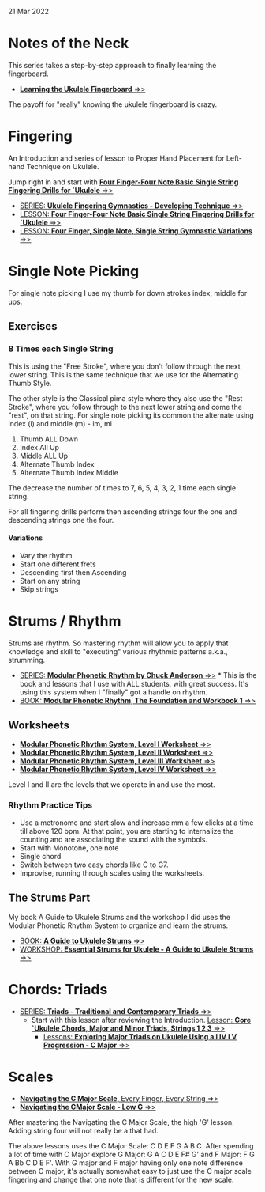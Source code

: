 21 Mar 2022

# Notes of the Neck

This series takes a step-by-step approach to finally learning the fingerboard.

- [**Learning the Ukulele Fingerboard** =>>](https://learningukulele.com/series/code/UL07)

The payoff for "really" knowing the ukulele fingerboard is crazy.

# Fingering

An Introduction and series of lesson to Proper Hand Placement for Left-hand Technique on Ukulele.

Jump right in and start with [**Four Finger-Four Note Basic Single String Fingering Drills for `Ukulele** =>>](https://learningukulele.com/lessons/code/UL08-basic-4)

- [SERIES: **Ukulele Fingering Gymnastics - Developing Technique** =>>](https://learningukulele.com/series/code/UL08)
- [LESSON: **Four Finger-Four Note Basic Single String Fingering Drills for `Ukulele** =>>](https://learningukulele.com/lessons/code/UL08-basic-4)
- [LESSON: **Four Finger, Single Note, Single String Gymnastic Variations** =>>](https://learningukulele.com/lessons/code/UL08-basic-4v)

# Single Note Picking

For single note picking I use my thumb for down strokes index, middle for ups.

## Exercises

### 8 Times each Single String

This is using the "Free Stroke", where you don't follow through the next lower string. This is the same technique that we use for the Alternating Thumb Style.

The other style is the Classical pima style where they also use the "Rest Stroke", where you follow through to the next lower string and come the "rest", on that string. For single note picking its common the alternate using index (i) and middle (m) - im, mi

1. Thumb ALL Down
2. Index All Up
3. Middle ALL Up
4. Alternate Thumb Index
5. Alternate Thumb Index Middle

The decrease the number of times to 7, 6, 5, 4, 3, 2, 1 time each single string.

For all fingering drills perform then ascending strings four the one and descending strings one the four. 

#### Variations

- Vary the rhythm
- Start one different frets
- Descending first then Ascending
- Start on any string
- Skip strings

# Strums / Rhythm

Strums are rhythm. So mastering rhythm will allow you to apply that knowledge and skill to "executing" various rhythmic patterns a.k.a., strumming.

- [SERIES: **Modular Phonetic Rhythm by Chuck Anderson** =>>](https://learningukulele.com/series/code/MPR) * This is the book and lessons that I use with ALL students, with great success. It's using this system when I "finally" got a handle on rhythm.
- [BOOK: **Modular Phonetic Rhythm, The Foundation and Workbook 1** =>>](https://learningukulele.com/books/code/MPRS-FW1)

## Worksheets
- [**Modular Phonetic Rhythm System, Level I Worksheet** =>>](https://learningukulele.com/assets/code/MPR21)
- [**Modular Phonetic Rhythm System, Level II Worksheet** =>>](https://learningukulele.com/assets/code/MPR22)
- [**Modular Phonetic Rhythm System, Level III Worksheet** =>>](https://learningukulele.com/assets/code/MPR23)
- [**Modular Phonetic Rhythm System, Level IV Worksheet** =>>](https://learningukulele.com/assets/code/MPR24)


Level I and II are the levels that we operate in and use the most.

### Rhythm Practice Tips
- Use a metronome and start slow and increase mm a few clicks at a time till above 120 bpm. At that point, you are starting to internalize the counting and are associating the sound with the symbols.
- Start with Monotone, one note
- Single chord
- Switch between two easy chords like C to G7.
- Improvise, running through scales using the worksheets.

## The Strums Part

My book A Guide to Ukulele Strums and the workshop I did uses the Modular Phonetic Rhythm System to organize and learn the strums.

- [BOOK: **A Guide to Ukulele Strums** =>>](https://learningukulele.com/books/code/UKESTRUM1)
- [WORKSHOP: **Essential Strums for Ukulele - A Guide to Ukulele Strums** =>>](https://learningukulele.com/workshops/code/UW-UKESTRUM1)

# Chords: Triads

- [SERIES: **Triads - Traditional and Contemporary Triads** =>>](https://learningukulele.com/series/code/UL42-TRI)
	- Start with this lesson after reviewing the Introduction. [Lesson: **Core \`Ukulele Chords, Major and Minor Triads, Strings 1 2 3** =>> ](https://learningukulele.com/lessons/code/UL42-TRIa)
		- [Lessons: **Exploring Major Triads on Ukulele Using a I IV I V Progression - C Major** =>>](https://learningukulele.com/lessons/759)


# Scales

- [**Navigating the C Major Scale**, Every Finger, Every String =>>](https://learningukulele.com/lessons/code/UL6SUF-CMaj)
- [**Navigating the CMajor Scale - Low G** =>>](https://learningukulele.com/lessons/code/UL6SUF-CMaj-Low-G)

After mastering the Navigating the C Major Scale, the high 'G' lesson. Adding string four will not really be a that had.

The above lessons uses the C Major Scale: C D E F G A B C. After spending a lot of time with C Major explore G Major: G A  C D E F# G' and F Major: F G A Bb C D E F'. With G major and F major having only one note difference between C major, it's actually somewhat easy to just use the C major scale fingering and change that one note that is different for the new scale.

